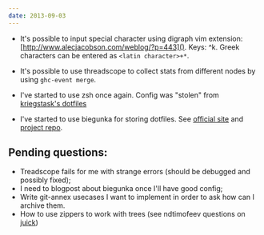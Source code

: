 ```yaml
---
date: 2013-09-03
---
```

  * It's possible to input special character using digraph vim extension:
      [http://www.alecjacobson.com/weblog/?p=443](). Keys: ^k. Greek characters
      can be entered as `<latin character>+*`.

  * It's possible to use threadscope to collect stats from different nodes by
    using `ghc-event merge`.
      
  * I've started to use zsh once again. Config was "stolen" from [kriegstask's dotfiles](https://bitbucket.org/skrattaren/dotfiles)

  * I've started to use biegunka for storing dotfiles. See 
    [official site](http://biegunka.budueba.com/) and 
    [project repo](https://github.com/biegunka/biegunka).

## Pending questions:

  * Treadscope fails for me with strange errors (should be debugged and possibly fixed);
  * I need to blogpost about biegunka once I'll have good config;
  * Write git-annex usecases I want to implement in order to ask how can I archive them.
  * How to use zippers to work with trees (see ndtimofeev questions on [juick](http://juick.com/ndtimofeev/2504504))


